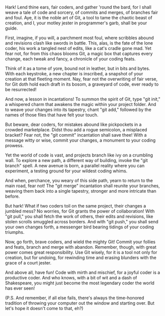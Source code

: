 Hark! Lend thine ears, fair coders, and gather 'round the bard, for I shall weave a tale of code and sorcery, of commits and merges, of branches fair and foul. Aye, it is the noble art of Git, a tool to tame the chaotic beast of creation, and I, your motley jester in programmer's garb, shall be your guide.

First, imagine, if you will, a parchment most foul, where scribbles abound and revisions clash like swords in battle. This, alas, is the fate of the lone coder, his work a tangled nest of edits, like a cat's cradle gone mad. Yet fear not, for from this chaos blooms Git, a magic box that captures every change, each tweak and fancy, a chronicle of your coding feats.

Think of it as a tome of yore, bound not in leather, but in bits and bytes. With each keystroke, a new chapter is inscribed, a snapshot of your creation at that fleeting moment. Nay, fear not the overwriting of fair verse, for Git doth hold each draft in its bosom, a graveyard of code, ever ready to be resurrected!

And now, a lesson in incantations! To summon the spirit of Git, type "git init," a whispered charm that awakens the magic within your project folder. And to weave your changes into its tapestry, chant "git add," followed by the names of those files that have felt your touch.

But beware, dear coders, for mistakes abound like pickpockets in a crowded marketplace. Didst thou add a rogue semicolon, a misplaced bracket? Fear not, the "git commit" incantation shall save thee! With a message witty or wise, commit your changes, a monument to your coding prowess.

Yet the world of code is vast, and projects branch like ivy on a crumbling wall. To explore a new path, a different way of building, invoke the "git branch" spell. A new avenue is born, a parallel reality where you can experiment, a testing ground for your wildest coding whims.

And when, perchance, you weary of this side path, yearn to return to the main road, fear not! The "git merge" incantation shall reunite your branches, weaving them back into a single tapestry, stronger and more intricate than before.

But hark! What if two coders toil on the same project, their changes a jumbled mess? No worries, for Git grants the power of collaboration! With "git pull," you shall fetch the work of others, their edits and revisions, like stolen scrolls smuggled across borders. And with "git push," you shall send your own changes forth, a messenger bird bearing tidings of your coding triumphs.

Now, go forth, brave coders, and wield the mighty Git! Commit your follies and feats, branch and merge with abandon. Remember, though, with great power comes great responsibility. Use Git wisely, for it is a tool not only for creation, but for undoing, for rewinding time and erasing blunders with the grace of a court jester.

And above all, have fun! Code with mirth and mischief, for a joyful coder is a productive coder. And who knows, with a bit of wit and a dash of Shakespeare, you might just become the most legendary coder the world has ever seen!

(P.S. And remember, if all else fails, there's always the time-honored tradition of throwing your computer out the window and starting over. But let's hope it doesn't come to that, eh?)
